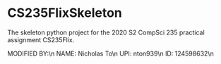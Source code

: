 # CS235FlixSkeleton
The skeleton python project for the 2020 S2 CompSci 235 practical assignment CS235Flix.

MODIFIED BY:\n
NAME: Nicholas To\n
UPI: nton939\n
ID: 124598632\n
